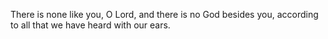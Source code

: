 There is none like you, O Lord, and there is no God besides you, according to all that we have heard with our ears.
